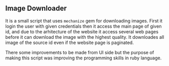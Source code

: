 ## Image Downloader

It is a small script that uses `mechanize` gem for downloading images.
First it login the user with given credentials then it access the main
page of given id, and due to the arhitecture of the website it access 
several web pages before it can download the image with the highest quality.
It downloades all image of the source id even if the website page is paginated.

There some improvements to be made from UI side but the purpose of making this 
script was improving the programming skills in ruby language.